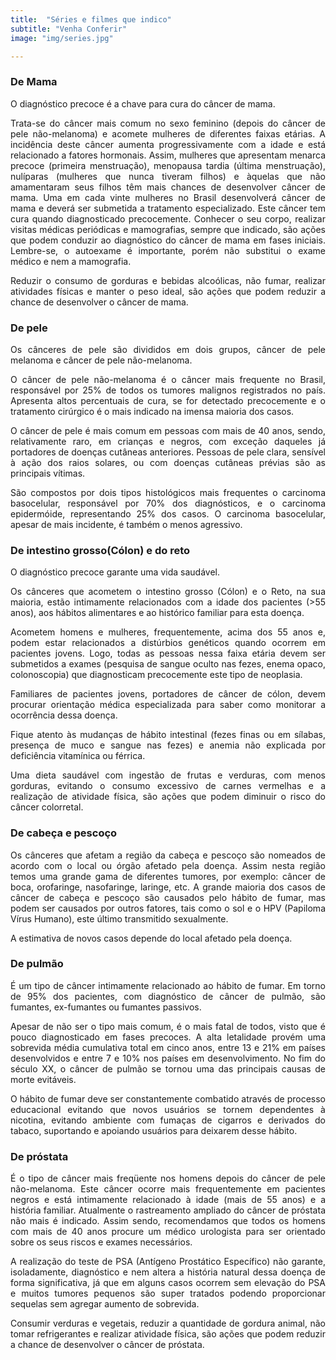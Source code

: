 ```yaml
---
title:  "Séries e filmes que indico"
subtitle: "Venha Conferir"
image: "img/series.jpg"

---
```


### De Mama

<div style = "text-align: justify;">
O diagnóstico precoce é a chave para cura do câncer de mama.

Trata-se do câncer mais comum no sexo feminino (depois do câncer de pele não-melanoma) e acomete mulheres de diferentes faixas etárias. A incidência deste câncer aumenta progressivamente com a idade e está relacionado a fatores hormonais. Assim, mulheres que apresentam menarca precoce (primeira menstruação), menopausa tardia (última menstruação), nulíparas (mulheres que nunca tiveram filhos) e àquelas que não amamentaram seus filhos têm mais chances de desenvolver câncer de mama. Uma em cada vinte mulheres no Brasil desenvolverá câncer de mama e deverá ser submetida a tratamento especializado. Este câncer tem cura quando diagnosticado precocemente. Conhecer o seu corpo, realizar visitas médicas periódicas e mamografias, sempre que indicado, são ações que podem conduzir ao diagnóstico do câncer de mama em fases iniciais. Lembre-se, o autoexame é importante, porém não substitui o exame médico e nem a mamografia.

Reduzir o consumo de gorduras e bebidas alcoólicas, não fumar, realizar atividades físicas e manter o peso ideal, são ações que podem reduzir a chance de desenvolver o câncer de mama.
</div>

### De pele

<div style = "text-align: justify;">
Os cânceres de pele são divididos em dois grupos, câncer de pele melanoma e câncer de pele não-melanoma.

O câncer de pele não-melanoma é o câncer mais frequente no Brasil, responsável por 25% de todos os tumores malignos registrados no país. Apresenta altos percentuais de cura, se for detectado precocemente e o tratamento cirúrgico é o mais indicado na imensa maioria dos casos.

O câncer de pele é mais comum em pessoas com mais de 40 anos, sendo, relativamente raro, em crianças e negros, com exceção daqueles já portadores de doenças cutâneas anteriores. Pessoas de pele clara, sensível à ação dos raios solares, ou com doenças cutâneas prévias são as principais vítimas.

São compostos por dois tipos histológicos mais frequentes o carcinoma basocelular, responsável por 70% dos diagnósticos, e o carcinoma epidermóide, representando 25% dos casos. O carcinoma basocelular, apesar de mais incidente, é também o menos agressivo.
</div>

### De intestino grosso(Cólon) e do reto

<div style = "text-align: justify;">
O diagnóstico precoce garante uma vida saudável.

Os cânceres que acometem o intestino grosso (Cólon) e o Reto, na sua maioria, estão intimamente relacionados com a idade dos pacientes (>55 anos), aos hábitos alimentares e ao histórico familiar para esta doença.

Acometem homens e mulheres, frequentemente,  acima dos 55 anos e, podem estar relacionados a distúrbios genéticos quando ocorrem em pacientes jovens. Logo, todas as pessoas nessa faixa etária devem ser submetidos a exames (pesquisa de sangue oculto nas fezes, enema opaco, colonoscopia) que diagnosticam precocemente este tipo de neoplasia.

Familiares de pacientes jovens, portadores de câncer de cólon, devem procurar orientação médica especializada para saber como monitorar a ocorrência dessa doença.

Fique atento às mudanças de hábito intestinal (fezes finas ou em sílabas, presença de muco e sangue nas fezes) e anemia não explicada por deficiência vitamínica ou férrica.

Uma dieta saudável com ingestão de frutas e verduras, com menos gorduras, evitando o consumo excessivo de carnes vermelhas e a realização de atividade física, são ações que podem diminuir o risco do câncer colorretal.
</div>

### De cabeça e pescoço

<div style = "text-align: justify;">
Os cânceres que afetam a região da cabeça e pescoço são nomeados de acordo com o local ou órgão afetado pela doença. Assim nesta região temos uma grande gama de diferentes tumores, por exemplo: câncer de boca, orofaringe, nasofaringe, laringe, etc. A grande maioria dos casos de câncer de cabeça e pescoço são causados pelo hábito de fumar, mas podem ser causados por outros fatores, tais como o sol e o HPV (Papiloma Vírus Humano), este último transmitido sexualmente.

A estimativa de novos casos depende do local afetado pela doença.
</div>

### De pulmão

<div style = "text-align: justify;">
É um tipo de câncer intimamente relacionado ao hábito de fumar. Em torno de 95% dos pacientes, com diagnóstico de câncer de pulmão, são fumantes, ex-fumantes ou fumantes passivos.

Apesar de não ser o tipo mais comum, é o mais fatal de todos,  visto que é pouco diagnosticado em fases precoces. A alta letalidade provém uma sobrevida média cumulativa total em cinco anos, entre 13 e 21% em países desenvolvidos e entre 7 e 10% nos países em desenvolvimento. No fim do século XX, o câncer de pulmão se tornou uma das principais causas de morte evitáveis.

O hábito de fumar deve ser constantemente combatido através de processo educacional evitando que novos usuários se tornem dependentes à nicotina, evitando ambiente com fumaças de cigarros e derivados do tabaco, suportando e apoiando usuários para deixarem desse hábito.
</div>

### De próstata

<div style = "text-align: justify;">
É o tipo de câncer mais freqüente nos homens depois do câncer de pele não-melanoma. Este câncer ocorre mais frequentemente em pacientes negros e está intimamente relacionado à idade (mais de 55 anos) e a história familiar. Atualmente o rastreamento ampliado do câncer de próstata não mais é indicado. Assim sendo, recomendamos que todos os homens com mais de 40 anos procure um médico urologista para ser orientado sobre os seus riscos e exames necessários.

A realização do teste de PSA (Antígeno Prostático Específico) não garante, isoladamente, diagnóstico e nem altera a história natural dessa doença de forma significativa, já que em alguns casos ocorrem sem elevação do PSA e muitos tumores pequenos são super tratados podendo proporcionar sequelas sem agregar aumento de sobrevida.

Consumir verduras e vegetais, reduzir a quantidade de gordura animal, não tomar refrigerantes e realizar atividade física, são ações que podem reduzir a chance de desenvolver o câncer de próstata.
</div>